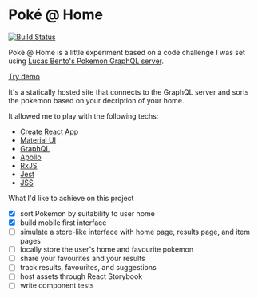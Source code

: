 # Poké @ Home

[![Build Status](https://travis-ci.org/agoldenduck/poke-at-home.svg?branch=master)](https://travis-ci.org/agoldenduck/poke-at-home)

Poké @ Home is a little experiment based on a code challenge I was set using [Lucas Bento's Pokemon GraphQL server](https://github.com/lucasbento/graphql-pokemon).

[Try demo](https://pokemonhome.netlify.com/)

It's a statically hosted site that connects to the GraphQL server and sorts the pokemon based on your decription of your home.
 
It allowed me to play with the following techs:

* [Create React App](https://github.com/facebookincubator/create-react-app)
* [Material UI](https://material-ui-next.com/)
* [GraphQL](http://graphql.org/)
* [Apollo](https://www.apollographql.com/)
* [RxJS](http://reactivex.io/rxjs/)
* [Jest](https://facebook.github.io/jest/)
* [JSS](http://cssinjs.org/)

What I'd like to achieve on this project

- [x] sort Pokemon by suitability to user home
- [x] build mobile first interface
- [ ] simulate a store-like interface with home page, results page, and item pages
- [ ] locally store the user's home and favourite pokemon
- [ ] share your favourites and your results
- [ ] track results, favourites, and suggestions
- [ ] host assets through React Storybook
- [ ] write component tests
